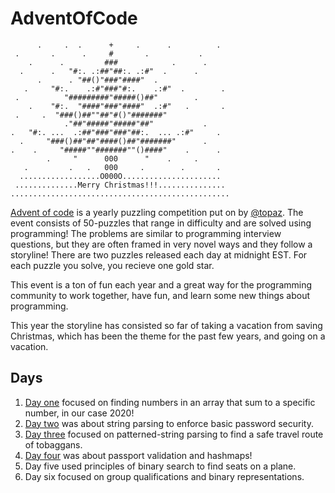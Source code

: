 # AdventOfCode

          .     .  .      +     .      .          .
     .       .      .     #       .           .
        .      .         ###            .      .     
      .      .   "#:. .:##"##:. .:#"  .      .
          .      . "##()"###"####"  .
       .     "#:.    .:#"###"#:.    .:#"  .        .    
     .          "#########"#####()##"        .       
        .    "#:.  "####"###"####"  .:#"   .       .
     .     .  "###()##""##"#()"#######"                
                ."##"#####"#####"##"           .     
    .   "#:. ...  .:##"###"###"##:.  ... .:#"     .
      .     "###()##"##"####()##"#######"      .    
    .    .     "#####""#######""()####"    .      .
            .     "      000      "    .     .
       .         .   .   000     .        .       .
      ..................O000O......................
     ..............Merry Christmas!!!...............
    .................................................

[Advent of code](https://adventofcode.com/) is a yearly puzzling competition put on by [@topaz](https://github.com/topaz). The event consists of 50-puzzles that range in difficulty and are solved using programming! The problems are similar to programming interview questions, but they are often framed in very novel ways and they follow a storyline! There are two puzzles released each day at midnight EST. For each puzzle you solve, you recieve one gold star.

This event is a ton of fun each year and a great way for the programming community to work together, have fun, and learn some new things about programming.

This year the storyline has consisted so far of taking a vacation from saving Christmas, which has been the theme for the past few years, and going on a vacation.

## Days

 1. [Day one](https://github.com/kolton-musgrove/AdventOfCode/tree/main/day%201) focused on finding numbers in an array that sum to a specific number, in our case 2020!
 2. [Day two](https://github.com/kolton-musgrove/AdventOfCode/tree/main/day%202) was about string parsing to enforce basic password security.
 3. [Day three](https://github.com/kolton-musgrove/AdventOfCode/tree/main/day%203) focused on patterned-string parsing to find a safe travel route of tobaggans.
 4. [Day four](https://github.com/kolton-musgrove/AdventOfCode/tree/main/day%204) was about passport validation and hashmaps!
 5. Day five used principles of binary search to find seats on a plane.
 6. Day six focused on group qualifications and binary representations.

